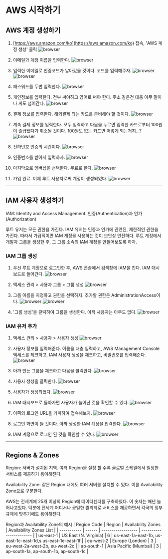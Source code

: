 # AWS 시작하기

## AWS 계정 생성하기

1. [https://aws.amazon.com/ko](https://aws.amazon.com/ko) 접속, 'AWS 계정 생성' 클릭
![browser](./browser-1.png)

2. 이메일과 계정 이름을 입력한다.
![browser](./browser-2.png)

3. 입력한 이메일로 인증코드가 날아갔을 것이다. 코드를 입력해주자.
![browser](./browser-3.png)
![browser](./browser-4.png)

4. 패스워드를 두번 입력한다.
![browser](./browser-5.png)

5. 개인정보를 입력한다. 전부 써야하고 영어로 써야 한다. 주소 같은건 대충 아무 말이나 써도 넘어간다.
![browser](./browser-6.png)

6. 결제 정보를 입력한다. 해외결제 되는 카드를 준비해야 할 것이다.
![browser](./browser-7.png)

7. 계속 결제 정보를 입력한다. 모두 입력하고 다음을 누르면 입력한 카드로부터 100원이 출급됐다가 취소될 것이다. 100원도 없는 카드면 어떻게 되는거지...?
![browser](./browser-8.png)

8. 전하번호 인증의 시간이다.
![browser](./browser-9.png)

9. 인증번호를 받아서 입력하자.
![browser](./browser-10.png)

10. 마지막으로 멤버십을 선택한다. 무료로 한다.
![browser](./browser-11.png)

11. 가입 완료. 이제 루트 사용자로써 계정이 생성되었다.
![browser](./browser-12.png)

---

## IAM 사용자 생성하기

IAM: Identity and Access Management. 인증(Authentication)과 인가(Authorization)

루트 유저는 모든 권한을 가진다. IAM 유저는 인증과 인가에 관련된, 제한적인 권한을 가진다. 따라서 가급적이면 IAM 계정을 사용하는 것이 보안상 안전하다. 루트 계정에서 개발자 그룹을 생성한 후, 그 그룹 소속의 IAM 계정을 만들어보도록 하자. 

### IAM 그룹 생성
1. 우선 루트 계정으로 로그인한 후, AWS 콘솔에서 검색창에 IAM을 친다. IAM 대시보드로 들어간다. 
![browser](./browser-13.png)

2. 액세스 관리 > 사용자 그룹 > 그룹 생성 
![browser](./browser-14.png)

3. 그룹 이름을 지정하고 권한을 선택하자. 추가할 권한은 AdministrationAccess이다. 
![browser](./browser-15.png)
![browser](./browser-16.png)

4. '그룹 생성'을 클릭하여 그룹을 생성한다. 아직 사용자는 아무도 없다.
![browser](./browser-17.png)

### IAM 유저 추가

1. 액세스 관리 > 사용자 > 사용자 생성
![browser](./browser-18.png)

2. 사용자 정보를 입력해준다. 이름을 대충 입력하고, AWS Management Console 액세스를 체크하고, IAM 사용자 생성을 체크하고, 비밀번호를 입력해준다.
![browser](./browser-19.png)

3. 아까 만든 그룹을 체크하고 다음을 클릭한다.
![browser](./browser-20.png)

4. 사용자 생성을 클릭한다.
![browser](./browser-21.png)

5. 사용자가 생성되었다.
![browser](./browser-22.png)

6. IAM 대시보드로 돌아가면 사용자가 늘어난 것을 확인할 수 있다.
![browser](./browser-23.png)

7. 이쪽의 로그인 URL을 카피하여 접속해보자.
![browser](./browser-24.png)

8. 로그인 화면이 뜰 것이다. 아까 생성한 IAM 계정을 입력한다.
![browser](./browser-25.png)

9. IAM 계정으로 로그인 된 것을 확인할 수 있다.
![browser](./browser-26.png)

---

## Regions & Zones

Region: 서버가 설치된 지역. 여러 Region을 설정 할 수록 글로벌 스케일에서 일정한 서비스를 제공하기 용이해진다.

Availability Zone: 같은 Region 내에도 여러 서버를 설치할 수 있다. 이를 Availability Zone으로 구분한다.

AWS는 전세계에 25개 이상의 Region에 데이터센터를 구축하였다. 이 숫자는 매년 늘어나고있다. 덕분에 전세계 어디서나 균일한 퀄리티로 서비스를 제공하면서 각국의 정부 규제에 맞추기에도 용이해진다.

Region과 Availability Zone의 예시
| Region Code | Region | Availability Zones | Availability Zones List | 
| ----------- | ------ | ------------------ | ----------------------- |
| us-east-1 | US East (N. Virginia) | 6 | us-east-1a-east-1b, us-east-1c-east-1d,s us-east-1e-east-1f |
| eu-west-2 | Europe (London) | 3 | eu-west-2a-west-2b, eu-west-2c |
| ap-south-1 | Asia Pacific (Mumbai) | 3 | ap-south-1a, ap-south-1b, ap-south-1c |
